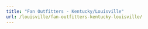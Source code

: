 ```yaml
---
title: "Fan Outfitters - Kentucky/Louisville"
url: /louisville/fan-outfitters-kentucky-louisville/
---
```

